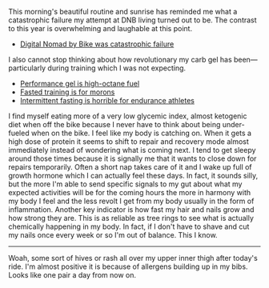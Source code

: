 This morning's beautiful routine and sunrise has reminded me what a catastrophic failure my attempt at DNB living turned out to be. The contrast to this year is overwhelming and laughable at this point. 

- [Digital Nomad by Bike was catastrophic failure](../Cycling/Digital%20Nomad%20by%20Bike%20was%20catastrophic%20failure.md)

I also cannot stop thinking about how revolutionary my carb gel has been—particularly during training which I was not expecting.

- [Performance gel is high-octane fuel](../Cycling/Performance%20gel%20is%20high-octane%20fuel.md)
- [Fasted training is for morons](../Cycling/Fasted%20training%20is%20for%20morons.md)
- [Intermittent fasting is horrible for endurance athletes](../Cycling/Intermittent%20fasting%20is%20horrible%20for%20endurance%20athletes.md)

I find myself eating more of a very low glycemic index, almost ketogenic diet when off the bike because I never have to think about being under-fueled when on the bike. I feel like my body is catching on. When it gets a high dose of protein it seems to shift to repair and recovery mode almost immediately instead of wondering what is coming next. I tend to get sleepy around those times because it is signally me that it wants to close down for repairs temporarily. Often a short nap takes care of it and I wake up full of growth hormone which I can actually feel these days. In fact, it sounds silly, but the more I'm able to send specific signals to my gut about what my expected activities will be for the coming hours the more in harmony with my body I feel and the less revolt I get from my body usually in the form of inflammation. Another key indicator is how fast my hair and nails grow and how strong they are. This is as reliable as tree rings to see what is actually chemically happening in my body. In fact, if I don't have to shave and cut my nails once every week or so I'm out of balance. This I know.

----

Woah, some sort of hives or rash all over my upper inner thigh after today's ride. I'm almost positive it is because of allergens building up in my bibs. Looks like one pair a day from now on.